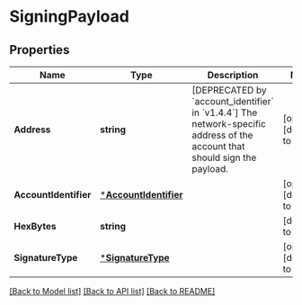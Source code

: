 # SigningPayload

## Properties
Name | Type | Description | Notes
------------ | ------------- | ------------- | -------------
**Address** | **string** | [DEPRECATED by &#x60;account_identifier&#x60; in &#x60;v1.4.4&#x60;] The network-specific address of the account that should sign the payload. | [optional] [default to null]
**AccountIdentifier** | [***AccountIdentifier**](AccountIdentifier.md) |  | [optional] [default to null]
**HexBytes** | **string** |  | [default to null]
**SignatureType** | [***SignatureType**](SignatureType.md) |  | [optional] [default to null]

[[Back to Model list]](../README.md#documentation-for-models) [[Back to API list]](../README.md#documentation-for-api-endpoints) [[Back to README]](../README.md)

